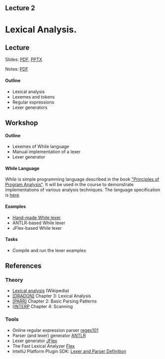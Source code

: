 Lecture 2
---
# Lexical Analysis.

## Lecture

Slides: [PDF](slides_02.pdf), [PPTX](slides_02.pptx)

Notes: [PDF](nodes_02.pdf)

#### Outline

* Lexical analysis
* Lexemes and tokens
* Regular expressions
* Lexer generators

## Workshop

#### Outline

* Lexemes of While language
* Manual implementation of a lexer
* Lexer generator

#### While Language

_While_ is simple programming language described in the book
["Principles of Program Analysis"](../../books.md).
It will be used in the course to demonstrate implementations of various analysis techniques.
The language specification is [here](while.md). 

#### Examples

* [Hand-made While lexer](
  https://github.com/andrewt0301/static-analysis-course/tree/main/docs/lectures/02/examples/while_lexer)
* ANTLR-based While lexer
* JFlex-based While lexer

#### Tasks

* Compile and run the lexer examples

## References

### Theory
* [Lexical analysis](https://en.wikipedia.org/wiki/Lexical_analysis) (Wikipedia)
* [[DRADON]](../../books.md#compiler-books) Chapter 3: Lexical Analysis
* [[PARR]](../../books.md#compiler-books) Chapter 2: Basic Parsing Patterns
* [[INTERP](../../books.md#compiler-books) Chapter 4: Scanning 

### Tools
* Online regular expression parser [regex101](https://regex101.com/)
* Parser (and lexer) generator [ANTLR](https://www.antlr.org/)
* Lexer generator [JFlex](https://www.jflex.de/)
* The Fast Lexical Analyzer [Flex](
  https://www.geeksforgeeks.org/flex-fast-lexical-analyzer-generator/)
* IntelliJ Platform Plugin SDK: [Lexer and Parser Definition]( 
  https://plugins.jetbrains.com/docs/intellij/lexer-and-parser-definition.html)
